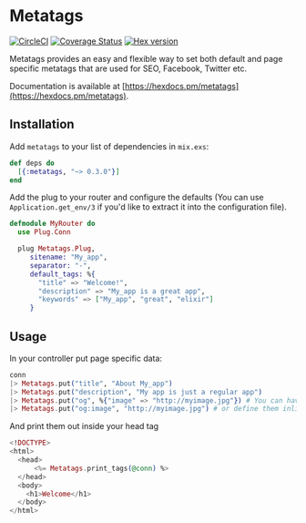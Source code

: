 # Metatags

[![CircleCI](https://circleci.com/gh/johantell/metatags.svg?style=svg)](https://circleci.com/gh/johantell/metatags)
[![Coverage Status](https://coveralls.io/repos/github/johantell/metatags/badge.svg?branch=master)](https://coveralls.io/github/johantell/metatags?branch=master)
[![Hex version](https://img.shields.io/hexpm/v/metatags.svg)](https://hex.pm/metatags)

Metatags provides an easy and flexible way to set both default and page specific metatags that are
used for SEO, Facebook, Twitter etc.

Documentation is available at [https://hexdocs.pm/metatags](https://hexdocs.pm/metatags).

## Installation

Add `metatags` to your list of dependencies in `mix.exs`:

```elixir
def deps do
  [{:metatags, "~> 0.3.0"}]
end
```

Add the plug to your router and configure the defaults
(You can use `Application.get_env/3` if you'd like to extract it into the
configuration file).

```elixir
defmodule MyRouter do
  use Plug.Conn

  plug Metatags.Plug,
     sitename: "My_app",
     separator: "-",
     default_tags: %{
       "title" => "Welcome!",
       "description" => "My_app is a great app",
       "keywords" => ["My_app", "great", "elixir"]
     }
```

## Usage

In your controller put page specific data:
```elixir
conn
|> Metatags.put("title", "About My_app")
|> Metatags.put("description", "My app is just a regular app")
|> Metatags.put("og", %{"image" => "http://myimage.jpg"}) # You can have nested structures
|> Metatags.put("og:image", "http://myimage.jpg") # or define them inline
```

And print them out inside your head tag
```elixir
<!DOCTYPE>
<html>
  <head>
      <%= Metatags.print_tags(@conn) %>
  </head>
  <body>
    <h1>Welcome</h1>
  </body>
</html>
```
